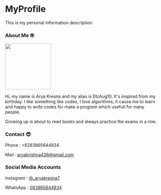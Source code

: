  # MyProfile
 
 This is my personal information description
 
 ### About Me 🤓


<img src="https://d4rk5idehacker.or.id/img/members/AryaKun.jpg" width="150">

 
 Hi, my name is Arya Kresna and my alias is EtcAug10. It's inspired from my birthday. I like something like codes, I love algorithms, it cause me to learn and happy to write codes for make a program which usefull for many people.
 
 Growing up is about to read books and always practice the exams in a row.
 
 ### Contact 😎
Phone : +6283865644834

Mail : aryakrishna436@gmail.com

### Social Media Accounts
Instagram : <a href="https://instagram.com/_aryakresna7">@_aryakresna7</a>

WhatsApp : <a href="https://wa.me/+6283865644834">083865644834</a>

